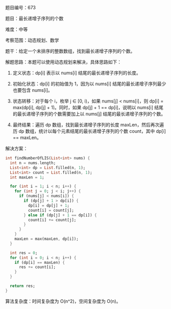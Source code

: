 题目编号：673

题目：最长递增子序列的个数

难度：中等

考察范围：动态规划、数学

题干：给定一个未排序的整数数组，找到最长递增子序列的个数。

解题思路：本题可以使用动态规划来解决，具体思路如下：

1. 定义状态：dp[i] 表示以 nums[i] 结尾的最长递增子序列的长度。

2. 初始化状态：dp[i] 的初始值为 1，因为以 nums[i] 结尾的最长递增子序列最少也要包含 nums[i]。

3. 状态转移：对于每个 i，枚举 j ∈ [0, i)，如果 nums[j] < nums[i]，则 dp[i] = max(dp[i], dp[j] + 1)。同时，如果 dp[j] + 1 == dp[i]，说明以 nums[i] 结尾的最长递增子序列的个数需要加上以 nums[j] 结尾的最长递增子序列的个数。

4. 最终结果：遍历 dp 数组，找到最长递增子序列的长度 maxLen，然后再次遍历 dp 数组，统计以每个元素结尾的最长递增子序列的个数 count，其中 dp[i] == maxLen。

解决方案：

```dart
int findNumberOfLIS(List<int> nums) {
  int n = nums.length;
  List<int> dp = List.filled(n, 1);
  List<int> count = List.filled(n, 1);
  int maxLen = 1;

  for (int i = 1; i < n; i++) {
    for (int j = 0; j < i; j++) {
      if (nums[j] < nums[i]) {
        if (dp[j] + 1 > dp[i]) {
          dp[i] = dp[j] + 1;
          count[i] = count[j];
        } else if (dp[j] + 1 == dp[i]) {
          count[i] += count[j];
        }
      }
    }
    maxLen = max(maxLen, dp[i]);
  }

  int res = 0;
  for (int i = 0; i < n; i++) {
    if (dp[i] == maxLen) {
      res += count[i];
    }
  }

  return res;
}
```

算法复杂度：时间复杂度为 O(n^2)，空间复杂度为 O(n)。
